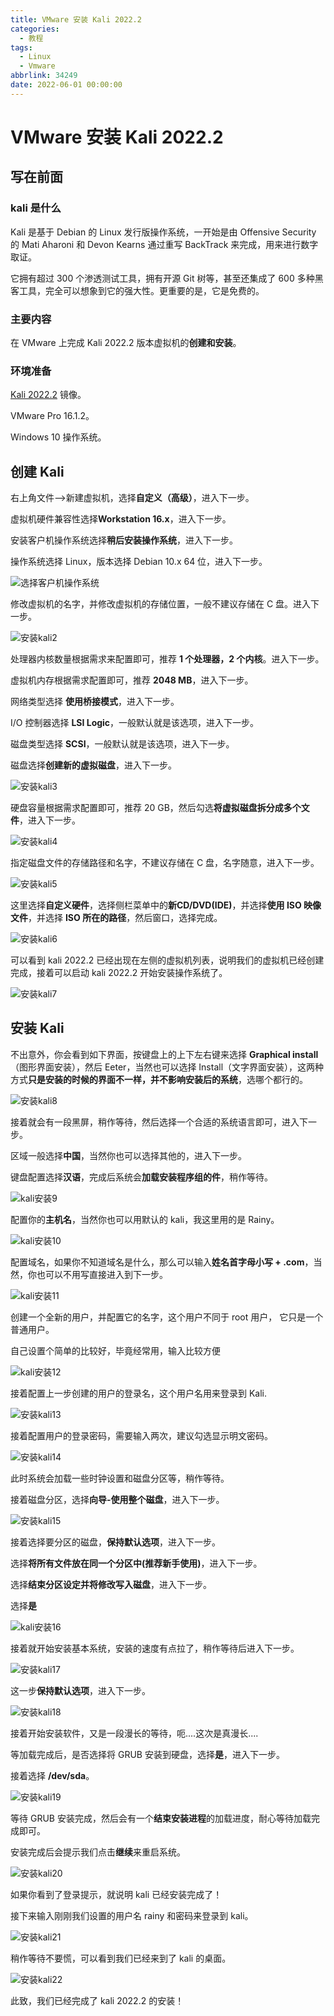 ```yaml
---
title: VMware 安装 Kali 2022.2
categories:
  - 教程
tags:
  - Linux
  - Vmware
abbrlink: 34249
date: 2022-06-01 00:00:00
---
```


# VMware 安装 Kali 2022.2

## 写在前面

### kali 是什么

Kali 是基于 Debian 的 Linux 发行版操作系统，一开始是由 Offensive Security 的 Mati Aharoni 和 Devon Kearns 通过重写 BackTrack 来完成，用来进行数字取证。

它拥有超过 300 个渗透测试工具，拥有开源 Git 树等，甚至还集成了 600 多种黑客工具，完全可以想象到它的强大性。更重要的是，它是免费的。

### 主要内容

在 VMware 上完成 Kali 2022.2 版本虚拟机的**创建和安装**。

### 环境准备

[Kali 2022.2](https://www.kali.org/get-kali/#kali-bare-metal)  镜像。

VMware Pro 16.1.2。

Windows 10 操作系统。

## 创建 Kali

右上角文件——>新建虚拟机，选择**自定义（高级）**，进入下一步。

虚拟机硬件兼容性选择**Workstation 16.x**，进入下一步。

安装客户机操作系统选择**稍后安装操作系统**，进入下一步。

操作系统选择 Linux，版本选择 Debian 10.x 64 位，进入下一步。

![选择客户机操作系统](https://gallery.yxzi.xyz/galleries/2022/06/17/%E9%80%89%E6%8B%A9%E5%AE%A2%E6%88%B7%E6%9C%BA%E6%93%8D%E4%BD%9C%E7%B3%BB%E7%BB%9F.png)

修改虚拟机的名字，并修改虚拟机的存储位置，一般不建议存储在 C 盘。进入下一步。

![安装kali2](https://gallery.yxzi.xyz/galleries/2022/06/17/%E5%AE%89%E8%A3%85kali2.png)

处理器内核数量根据需求来配置即可，推荐 **1 个处理器，2 个内核**。进入下一步。

虚拟机内存根据需求配置即可，推荐 **2048 MB**，进入下一步。

网络类型选择 **使用桥接模式**，进入下一步。

I/O 控制器选择 **LSI Logic**，一般默认就是该选项，进入下一步。

磁盘类型选择 **SCSI**，一般默认就是该选项，进入下一步。

磁盘选择**创建新的虚拟磁盘**，进入下一步。

![安装kali3](https://gallery.yxzi.xyz/galleries/2022/06/17/%E5%AE%89%E8%A3%85kali3.png)

硬盘容量根据需求配置即可，推荐 20 GB，然后勾选**将虚拟磁盘拆分成多个文件**，进入下一步。

![安装kali4](https://gallery.yxzi.xyz/galleries/2022/06/17/%E5%AE%89%E8%A3%85kali4.png)

指定磁盘文件的存储路径和名字，不建议存储在 C 盘，名字随意，进入下一步。

![安装kali5](https://gallery.yxzi.xyz/galleries/2022/06/17/%E5%AE%89%E8%A3%85kali5.png)

这里选择**自定义硬件**，选择侧栏菜单中的**新CD/DVD(IDE)**，并选择**使用 ISO 映像文件**，并选择 **ISO 所在的路径**，然后窗口，选择完成。

![安装kali6](https://gallery.yxzi.xyz/galleries/2022/06/17/%E5%AE%89%E8%A3%85kali6.png)

可以看到 kali 2022.2 已经出现在左侧的虚拟机列表，说明我们的虚拟机已经创建完成，接着可以启动 kali 2022.2 开始安装操作系统了。

![安装kali7](https://gallery.yxzi.xyz/galleries/2022/06/17/%E5%AE%89%E8%A3%85kali7.png)

## 安装 Kali

不出意外，你会看到如下界面，按键盘上的上下左右键来选择 **Graphical install**（图形界面安装），然后 Eeter，当然也可以选择 Install（文字界面安装），这两种方式**只是安装的时候的界面不一样，并不影响安装后的系统**，选哪个都行的。

![安装kali8](https://gallery.yxzi.xyz/galleries/2022/06/17/%E5%AE%89%E8%A3%85kali8.png)

接着就会有一段黑屏，稍作等待，然后选择一个合适的系统语言即可，进入下一步。

区域一般选择**中国**，当然你也可以选择其他的，进入下一步。

键盘配置选择**汉语**，完成后系统会**加载安装程序组的件**，稍作等待。

![kali安装9](https://gallery.yxzi.xyz/galleries/2022/06/18/kali%E5%AE%89%E8%A3%859.png)

配置你的**主机名**，当然你也可以用默认的 kali，我这里用的是 Rainy。

![kali安装10](https://gallery.yxzi.xyz/galleries/2022/06/18/kali%E5%AE%89%E8%A3%8510.png)

配置域名，如果你不知道域名是什么，那么可以输入**姓名首字母小写 + .com**，当然，你也可以不用写直接进入到下一步。

![kali安装11](https://gallery.yxzi.xyz/galleries/2022/06/18/kali%E5%AE%89%E8%A3%8511.png)

创建一个全新的用户，并配置它的名字，这个用户不同于 root 用户， 它只是一个普通用户。

自己设置个简单的比较好，毕竟经常用，输入比较方便

![kali安装12](https://gallery.yxzi.xyz/galleries/2022/06/18/kali%E5%AE%89%E8%A3%8512.png)

接着配置上一步创建的用户的登录名，这个用户名用来登录到 Kali.

![安装kali13](https://gallery.yxzi.xyz/galleries/2022/06/18/%E5%AE%89%E8%A3%85kali13.png)

接着配置用户的登录密码，需要输入两次，建议勾选显示明文密码。

![安装kali14](https://gallery.yxzi.xyz/galleries/2022/06/18/%E5%AE%89%E8%A3%85kali14.png)

此时系统会加载一些时钟设置和磁盘分区等，稍作等待。

接着磁盘分区，选择**向导-使用整个磁盘**，进入下一步。

![安装kali15](https://gallery.yxzi.xyz/galleries/2022/06/18/%E5%AE%89%E8%A3%85kali15.png)

接着选择要分区的磁盘，**保持默认选项**，进入下一步。

选择**将所有文件放在同一个分区中(推荐新手使用)**，进入下一步。

选择**结束分区设定并将修改写入磁盘**，进入下一步。

选择**是**

![kali安装16](https://gallery.yxzi.xyz/galleries/2022/06/18/kali%E5%AE%89%E8%A3%8516.png)

接着就开始安装基本系统，安装的速度有点拉了，稍作等待后进入下一步。

![安装kali17](https://gallery.yxzi.xyz/galleries/2022/06/18/%E5%AE%89%E8%A3%85kali17.png)

这一步**保持默认选项**，进入下一步。

![安装kali18](https://gallery.yxzi.xyz/galleries/2022/06/18/%E5%AE%89%E8%A3%85kali18.png)

接着开始安装软件，又是一段漫长的等待，呃....这次是真漫长....

等加载完成后，是否选择将 GRUB 安装到硬盘，选择**是**，进入下一步。

接着选择 **/dev/sda**。

![安装kali19](https://gallery.yxzi.xyz/galleries/2022/06/18/%E5%AE%89%E8%A3%85kali19.png)

等待 GRUB 安装完成，然后会有一个**结束安装进程**的加载进度，耐心等待加载完成即可。

安装完成后会提示我们点击**继续**来重启系统。

![安装kali20](https://gallery.yxzi.xyz/galleries/2022/06/18/%E5%AE%89%E8%A3%85kali20.png)

如果你看到了登录提示，就说明 kali 已经安装完成了！

接下来输入刚刚我们设置的用户名 rainy 和密码来登录到 kali。

![安装kali21](https://gallery.yxzi.xyz/galleries/2022/06/18/%E5%AE%89%E8%A3%85kali21.png)

稍作等待不要慌，可以看到我们已经来到了 kali 的桌面。

![安装kali22](https://gallery.yxzi.xyz/galleries/2022/06/18/%E5%AE%89%E8%A3%85kali22.png)

此致，我们已经完成了 kali 2022.2 的安装！